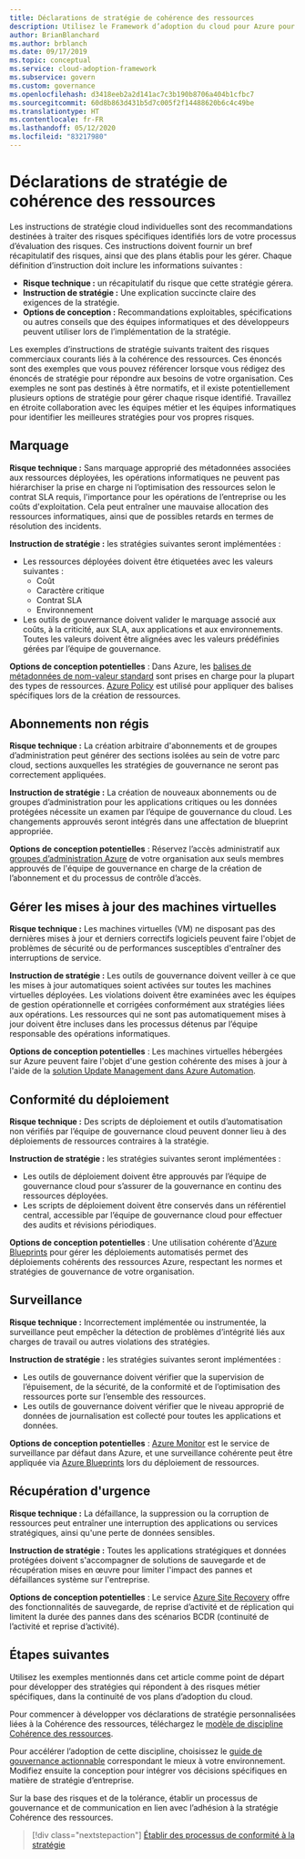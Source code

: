 ```yaml
---
title: Déclarations de stratégie de cohérence des ressources
description: Utilisez le Framework d’adoption du cloud pour Azure pour obtenir des exemples de déclarations de stratégie de cohérence des ressources qui vous aideront à élaborer les déclarations de stratégie de votre organisation.
author: BrianBlanchard
ms.author: brblanch
ms.date: 09/17/2019
ms.topic: conceptual
ms.service: cloud-adoption-framework
ms.subservice: govern
ms.custom: governance
ms.openlocfilehash: d3418eeb2a2d141ac7c3b190b8706a404b1cfbc7
ms.sourcegitcommit: 60d8b863d431b5d7c005f2f14488620b6c4c49be
ms.translationtype: HT
ms.contentlocale: fr-FR
ms.lasthandoff: 05/12/2020
ms.locfileid: "83217980"
---
```

# <a name="resource-consistency-sample-policy-statements"></a>Déclarations de stratégie de cohérence des ressources

Les instructions de stratégie cloud individuelles sont des recommandations destinées à traiter des risques spécifiques identifiés lors de votre processus d’évaluation des risques. Ces instructions doivent fournir un bref récapitulatif des risques, ainsi que des plans établis pour les gérer. Chaque définition d’instruction doit inclure les informations suivantes :

- **Risque technique :** un récapitulatif du risque que cette stratégie gérera.
- **Instruction de stratégie :** Une explication succincte claire des exigences de la stratégie.
- **Options de conception :** Recommandations exploitables, spécifications ou autres conseils que des équipes informatiques et des développeurs peuvent utiliser lors de l’implémentation de la stratégie.

Les exemples d’instructions de stratégie suivants traitent des risques commerciaux courants liés à la cohérence des ressources. Ces énoncés sont des exemples que vous pouvez référencer lorsque vous rédigez des énoncés de stratégie pour répondre aux besoins de votre organisation. Ces exemples ne sont pas destinés à être normatifs, et il existe potentiellement plusieurs options de stratégie pour gérer chaque risque identifié. Travaillez en étroite collaboration avec les équipes métier et les équipes informatiques pour identifier les meilleures stratégies pour vos propres risques.

## <a name="tagging"></a>Marquage

**Risque technique :** Sans marquage approprié des métadonnées associées aux ressources déployées, les opérations informatiques ne peuvent pas hiérarchiser la prise en charge ni l’optimisation des ressources selon le contrat SLA requis, l'importance pour les opérations de l’entreprise ou les coûts d'exploitation. Cela peut entraîner une mauvaise allocation des ressources informatiques, ainsi que de possibles retards en termes de résolution des incidents.

**Instruction de stratégie :** les stratégies suivantes seront implémentées :

- Les ressources déployées doivent être étiquetées avec les valeurs suivantes :
  - Coût
  - Caractère critique
  - Contrat SLA
  - Environnement
- Les outils de gouvernance doivent valider le marquage associé aux coûts, à la criticité, aux SLA, aux applications et aux environnements. Toutes les valeurs doivent être alignées avec les valeurs prédéfinies gérées par l’équipe de gouvernance.

**Options de conception potentielles** : Dans Azure, les [balises de métadonnées de nom-valeur standard](https://docs.microsoft.com/azure/azure-resource-manager/management/tag-resources) sont prises en charge pour la plupart des types de ressources. [Azure Policy](https://docs.microsoft.com/azure/governance/policy/overview) est utilisé pour appliquer des balises spécifiques lors de la création de ressources.

## <a name="ungoverned-subscriptions"></a>Abonnements non régis

**Risque technique :** La création arbitraire d'abonnements et de groupes d’administration peut générer des sections isolées au sein de votre parc cloud, sections auxquelles les stratégies de gouvernance ne seront pas correctement appliquées.

**Instruction de stratégie :** La création de nouveaux abonnements ou de groupes d’administration pour les applications critiques ou les données protégées nécessite un examen par l’équipe de gouvernance du cloud. Les changements approuvés seront intégrés dans une affectation de blueprint appropriée.

**Options de conception potentielles** : Réservez l’accès administratif aux [groupes d’administration Azure](https://docs.microsoft.com/azure/governance/management-groups) de votre organisation aux seuls membres approuvés de l'équipe de gouvernance en charge de la création de l’abonnement et du processus de contrôle d’accès.

## <a name="manage-updates-to-virtual-machines"></a>Gérer les mises à jour des machines virtuelles

**Risque technique :** Les machines virtuelles (VM) ne disposant pas des dernières mises à jour et derniers correctifs logiciels peuvent faire l'objet de problèmes de sécurité ou de performances susceptibles d'entraîner des interruptions de service.

**Instruction de stratégie :** Les outils de gouvernance doivent veiller à ce que les mises à jour automatiques soient activées sur toutes les machines virtuelles déployées. Les violations doivent être examinées avec les équipes de gestion opérationnelle et corrigées conformément aux stratégies liées aux opérations. Les ressources qui ne sont pas automatiquement mises à jour doivent être incluses dans les processus détenus par l’équipe responsable des opérations informatiques.

**Options de conception potentielles** : Les machines virtuelles hébergées sur Azure peuvent faire l'objet d'une gestion cohérente des mises à jour à l'aide de la [solution Update Management dans Azure Automation](https://docs.microsoft.com/azure/automation/automation-update-management).

## <a name="deployment-compliance"></a>Conformité du déploiement

**Risque technique :** Des scripts de déploiement et outils d’automatisation non vérifiés par l’équipe de gouvernance cloud peuvent donner lieu à des déploiements de ressources contraires à la stratégie.

**Instruction de stratégie :** les stratégies suivantes seront implémentées :

- Les outils de déploiement doivent être approuvés par l’équipe de gouvernance cloud pour s’assurer de la gouvernance en continu des ressources déployées.
- Les scripts de déploiement doivent être conservés dans un référentiel central, accessible par l’équipe de gouvernance cloud pour effectuer des audits et révisions périodiques.

**Options de conception potentielles** : Une utilisation cohérente d'[Azure Blueprints](https://docs.microsoft.com/azure/governance/blueprints) pour gérer les déploiements automatisés permet des déploiements cohérents des ressources Azure, respectant les normes et stratégies de gouvernance de votre organisation.

## <a name="monitoring"></a>Surveillance

**Risque technique :** Incorrectement implémentée ou instrumentée, la surveillance peut empêcher la détection de problèmes d’intégrité liés aux charges de travail ou autres violations des stratégies.

**Instruction de stratégie :** les stratégies suivantes seront implémentées :

- Les outils de gouvernance doivent vérifier que la supervision de l’épuisement, de la sécurité, de la conformité et de l’optimisation des ressources porte sur l’ensemble des ressources.
- Les outils de gouvernance doivent vérifier que le niveau approprié de données de journalisation est collecté pour toutes les applications et données.

**Options de conception potentielles** : [Azure Monitor](https://docs.microsoft.com/azure/azure-monitor/overview) est le service de surveillance par défaut dans Azure, et une surveillance cohérente peut être appliquée via [Azure Blueprints](https://docs.microsoft.com/azure/governance/blueprints) lors du déploiement de ressources.

## <a name="disaster-recovery"></a>Récupération d'urgence

**Risque technique :** La défaillance, la suppression ou la corruption de ressources peut entraîner une interruption des applications ou services stratégiques, ainsi qu'une perte de données sensibles.

**Instruction de stratégie :** Toutes les applications stratégiques et données protégées doivent s'accompagner de solutions de sauvegarde et de récupération mises en œuvre pour limiter l'impact des pannes et défaillances système sur l'entreprise.

**Options de conception potentielles** : Le service [Azure Site Recovery](https://docs.microsoft.com/azure/site-recovery/site-recovery-overview) offre des fonctionnalités de sauvegarde, de reprise d’activité et de réplication qui limitent la durée des pannes dans des scénarios BCDR (continuité de l’activité et reprise d’activité).

## <a name="next-steps"></a>Étapes suivantes

Utilisez les exemples mentionnés dans cet article comme point de départ pour développer des stratégies qui répondent à des risques métier spécifiques, dans la continuité de vos plans d’adoption du cloud.

Pour commencer à développer vos déclarations de stratégie personnalisées liées à la Cohérence des ressources, téléchargez le [modèle de discipline Cohérence des ressources](./template.md).

Pour accélérer l’adoption de cette discipline, choisissez le [guide de gouvernance actionnable](../guides/index.md) correspondant le mieux à votre environnement. Modifiez ensuite la conception pour intégrer vos décisions spécifiques en matière de stratégie d’entreprise.

Sur la base des risques et de la tolérance, établir un processus de gouvernance et de communication en lien avec l’adhésion à la stratégie Cohérence des ressources.

> [!div class="nextstepaction"]
> [Établir des processus de conformité à la stratégie](./compliance-processes.md)
